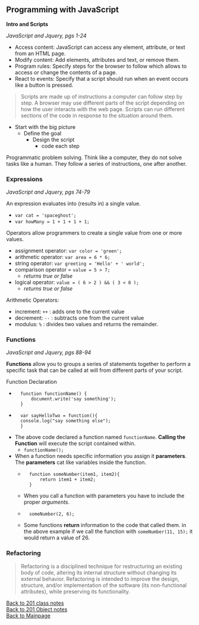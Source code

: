 ## Programming with JavaScript

**Intro and Scripts**

*JavaScript and Jquery, pgs 1-24*
+ Access content:  JavaScript can access any element, attribute, or text from an HTML page.
+ Modify content: Add elements, attributes and text, or remove them.
+ Program rules: Specify steps for the browser to follow which allows to access or change the contents of a page.
+ React to events: Specify that a script should run when an event occurs like a button is pressed.

>Scripts are made up of instructions a computer can follow step by step.  A browser may use different parts of the script depending on how the user interacts with the web page.  Scripts can run different sections of the code in response to the situation around them.

+ Start with the big picture
    + Define the goal
        + Design the script
            + code each step

Programmatic problem solving.  Think like a computer, they do not solve tasks like a human.  They follow a series of instructions, one after another.  


### Expressions
*JavaScript and Jquery, pgs 74-79*

An expression evaluates into (results in) a single value.
+ `var cat = 'spaceghost';`
+ `var howMany = 1 + 1 + 1 + 1;`

Operators allow programmers to create a single value from one or more values.
+ assignment operator:  `var color = 'green';`
+ arithmetic operator:  `var area = 6 * 6;`
+ string operator: `var greeting = 'Hello' + ' world';`
+ comparison operator = `value = 5 > 7;`
    + *returns true or false*
+ logical operator: `value = ( 6 > 2 ) && ( 3 < 8 );`
    + *returns true or false*

Arithmetic Operators:
+ increment: `++` : adds one to the current value
+ decrement: `--` : subtracts one from the current value
+ modulus: `%` : divides two values and returns the remainder.


### Functions
*JavaScript and Jquery, pgs 88-94*

**Functions** allow you to groups a series of statements together to perform a specific task that can be called at will from different parts of your script.

Function Declaration
+ ```
    function functionName() {
        document.write('say something');
    }
  ```
+ ```
    var sayHelloTwo = function(){
    console.log("say something else");
    }

  ```
+ The above code declared a function named `functionName`.  **Calling the Function** will execute the script contained within.
    + `functionName();`
+ When a function needs specific information you assign it **parameters**.  The **parameters** cat like variables inside the function.
    + ```
        function someNumber(item1, item2){
            return item1 + item2;
        }
      ```
    + When you call a function with parameters you have to include the proper *arguments*.
    + ```
        someNumber(2, 6);
      ```
    + Some functions **return** information to the code that called them.  in the above example if we call the function with `someNumber(11, 15);` it would return a value of 26.

### Refactoring
>Refactoring is a disciplined technique for restructuring an existing body of code, altering its internal structure without changing its external behavior.  Refactoring is intended to improve the design, structure, and/or implementation of the software (its non-functional attributes), while preserving its functionality.


[Back to 201 class notes](../201/class-201-01-notes.md)<br>
[Back to 201 Object notes](../201/read-04-notes.md)<br>
[Back to Mainpage](../code-fellows.md)<br>
